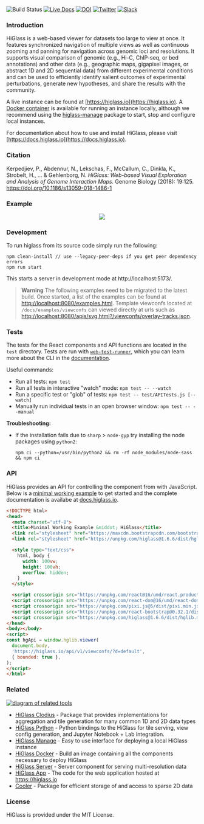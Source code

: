 ![Build Status](https://github.com/higlass/higlass/actions/workflows/ci.yml/badge.svg)
[![Live Docs](https://img.shields.io/badge/docs-live-red.svg?colorB=0f9256)](https://docs.higlass.io/)
[![DOI](https://zenodo.org/badge/56026057.svg)](https://zenodo.org/badge/latestdoi/56026057)
[![Twitter](https://img.shields.io/badge/news-twitter-red.svg?colorB=6930bf)](https://twitter.com/higlass_io)
[![Slack](https://img.shields.io/badge/join-Slack-red.svg?colorB=ff4000)](https://tinyurl.com/3z3bds4w)


### Introduction

HiGlass is a web-based viewer for datasets too large to view at once.
It features synchronized navigation of multiple views as well as continuous zooming and panning
for navigation across genomic loci and resolutions. It supports visual comparison of
genomic (e.g., Hi-C, ChIP-seq, or bed annotations) and other data (e.g., geographic maps, gigapixel images, or abstract 1D and 2D sequential data) from different experimental conditions and can be used to efficiently
identify salient outcomes of experimental perturbations, generate new hypotheses, and share
the results with the community.

A live instance can be found at [https://higlass.io](https://higlass.io). A [Docker container](https://github.com/higlass/higlass-docker) is available for running an instance locally, although we recommend using the [higlass-manage](https://github.com/pkerpedjiev/higlass-manage) package to start, stop and configure local instances.

For documentation about how to use and install HiGlass, please visit [https://docs.higlass.io](https://docs.higlass.io).

### Citation

Kerpedjiev, P., Abdennur, N., Lekschas, F., McCallum, C., Dinkla, K., Strobelt, H., ... & Gehlenborg, N. *HiGlass: Web-based Visual Exploration and Analysis of Genome Interaction Maps.* Genome Biology (2018): 19:125. https://doi.org/10.1186/s13059-018-1486-1

### Example

<p align="center">
  <img src="https://cloud.githubusercontent.com/assets/2143629/24535936/37ee60ee-15a5-11e7-89aa-434d93cda91d.gif" />
</p>

### Development

To run higlass from its source code simply run the following:

```
npm clean-install // use --legacy-peer-deps if you get peer dependency errors
npm run start
```

This starts a server in development mode at http://localhost:5173/.

> **Warning** 
> The following examples need to be migrated to the latest build.
> Once started, a list of the examples can be found at [http://localhost:8080/examples.html](http://localhost:8080/examples.html).
> Template viewconfs located at `/docs/examples/viewconfs` can viewed directly at urls such as  [http://localhost:8080/apis/svg.html?/viewconfs/overlay-tracks.json](http://localhost:8080/apis/svg.html?/viewconfs/overlay-tracks.json).


### Tests

The tests for the React components and API functions are located in the `test` directory.
Tests are run with [`web-test-runner`](https://modern-web.dev/docs/test-runner/overview/), which you can learn more about the CLI in the [documentation](https://modern-web.dev/docs/test-runner/cli-and-configuration/#test-runner-cli-and-configuration).

Useful commands:

- Run all tests: `npm test`
- Run all tests in interactive "watch" mode: `npm test -- --watch`
- Run a specific test or "glob" of tests: `npm test -- test/APITests.js [--watch]`
- Manually run individual tests in an open browser window: `npm test -- --manual`

**Troubleshooting:**

- If the installation fails due to `sharp` > `node-gyp` try installing the node packages using `python2`:

  ```
  npm ci --python=/usr/bin/python2 && rm -rf node_modules/node-sass && npm ci
  ```

### API

HiGlass provides an API for controlling the component from with JavaScript. Below is a [minimal working example](docs/examples/others/minimal-working-example.html) to get started and the complete documentation is availabe at [docs.higlass.io](http://docs.higlass.io/javascript_api.html).

```html
<!DOCTYPE html>
<head>
  <meta charset="utf-8">
  <title>Minimal Working Example &middot; HiGlass</title>
  <link rel="stylesheet" href="https://maxcdn.bootstrapcdn.com/bootstrap/3.3.7/css/bootstrap.min.css">
  <link rel="stylesheet" href="https://unpkg.com/higlass@1.6.6/dist/hglib.css">

  <style type="text/css">
    html, body {
      width: 100vw;
      height: 100vh;
      overflow: hidden;
    }
  </style>

  <script crossorigin src="https://unpkg.com/react@16/umd/react.production.min.js"></script>
  <script crossorigin src="https://unpkg.com/react-dom@16/umd/react-dom.production.min.js"></script>
  <script crossorigin src="https://unpkg.com/pixi.js@5/dist/pixi.min.js"></script>
  <script crossorigin src="https://unpkg.com/react-bootstrap@0.32.1/dist/react-bootstrap.min.js"></script>
  <script crossorigin src="https://unpkg.com/higlass@1.6.6/dist/hglib.min.js"></script>
</head>
<body></body>
<script>
const hgApi = window.hglib.viewer(
  document.body,
  'https://higlass.io/api/v1/viewconfs/?d=default',
  { bounded: true },
);
</script>
</html>
```

### Related

[![diagram of related tools](https://docs.google.com/drawings/d/e/2PACX-1vSCiCzfQ8FEyHPFSq7jJD6XmzC760xH1Zr4FIcCMzFmqAlrmYEBMId8gM42uz0okmvuEaxetyPPZ9VG/pub?w=600&h=450)](https://docs.google.com/drawings/d/1Xedi5ZRtbRdt2g20qpl_lWs4BMqc2DKZ2ZOoJvpHw9U/edit)

* [HiGlass Clodius](https://github.com/higlass/clodius) - Package that provides implementations for aggregation and tile generation for many common 1D and 2D data types
* [HiGlass Python](https://github.com/higlass/higlass-python) - Python bindings to the HiGlass for tile serving, view config generation, and Jupyter Notebook + Lab integration.
* [HiGlass Manage](https://github.com/higlass/higlass-manage) - Easy to use interface for deploying a local HiGlass instance
* [HiGlass Docker](https://github.com/higlass/higlass-docker) - Build an image containing all the components necessary to deploy HiGlass
* [HiGlass Server](https://github.com/higlass/higlass-server) - Server component for serving multi-resolution data
* [HiGlass App](https://github.com/higlass/higlass-app) - The code for the web application hosted at https://higlass.io
* [Cooler](https://github.com/mirnylab/cooler) - Package for efficient storage of and access to sparse 2D data

### License

HiGlass is provided under the MIT License.
